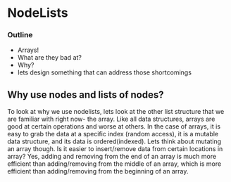 # NodeLists

### Outline
- Arrays!
- What are they bad at?
- Why?
- lets design something that can address those shortcomings

## Why use nodes and lists of nodes?

To look at why we use nodelists, lets look at the other list structure that we are familiar with right now- the array. Like all data structures, arrays are good at certain operations and worse at others. In the case of arrays, it is easy to grab the data at a specific index (random access), it is a mutable data structure, and its data is ordered(indexed). Lets think about mutating an array though. Is it easier to insert/remove data from certain locations in array? Yes, adding and removing from the end of an array is much more efficient than adding/removing from the middle of an array, which is more efficient than adding/removing from the beginning of an array.
